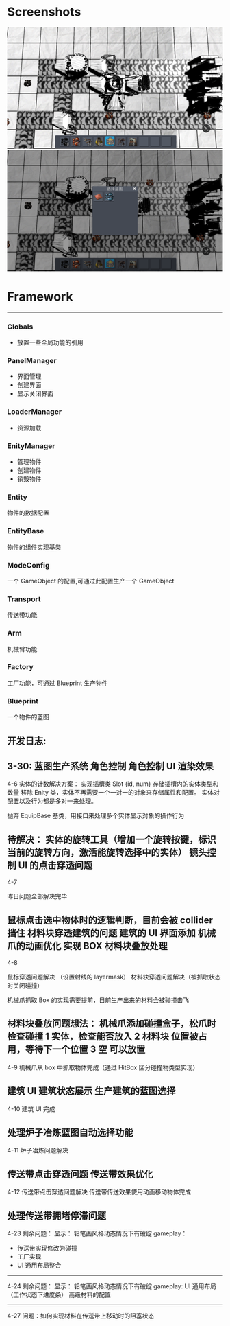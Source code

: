 # Screenshots
![image](https://github.com/dupouyer/FactoryHome/blob/master/screenshots/IMG_7553.PNG)
![image](https://github.com/dupouyer/FactoryHome/blob/master/screenshots/IMG_7554.PNG)

# Framework
---
### Globals  
* 放置一些全局功能的引用

### PanelManager
* 界面管理
* 创建界面
* 显示关闭界面

### LoaderManager
* 资源加载

### EnityManager
* 管理物件
* 创建物件
* 销毁物件

### Entity
 物件的数据配置

### EntityBase
 物件的组件实现基类

### ModeConfig
一个 GameObject 的配置,可通过此配置生产一个 GameObject

### Transport
传送带功能

### Arm
机械臂功能

### Factory
工厂功能，可通过 Blueprint 生产物件

### Blueprint
一个物件的蓝图

开发日志: 
---
3-30:
蓝图生产系统
角色控制
角色控制 UI
渲染效果
---
4-6
实体的计数解决方案：
实现插槽类 
Slot {id, num}
存储插槽内的实体类型和数量
移除 Enity 类，实体不再需要一个一对一的对象来存储属性和配置。
实体对配置以及行为都是多对一来处理。

抛弃 EquipBase 基类，用接口来处理多个实体显示对象的操作行为

待解决：
实体的旋转工具（增加一个旋转按键，标识当前的旋转方向，激活能旋转选择中的实体）
镜头控制
UI 的点击穿透问题
---
4-7

昨日问题全部解决完毕

鼠标点击选中物体时的逻辑判断，目前会被 collider 挡住
材料块穿透建筑的问题
建筑的 UI 界面添加
机械爪的动画优化
实现 BOX
材料块叠放处理
---
4-8

鼠标穿透问题解决 （设置射线的 layermask）
材料块穿透问题解决（被抓取状态时关闭碰撞）

机械爪抓取 Box 的实现需要提前，目前生产出来的材料会被碰撞击飞

材料块叠放问题想法：
机械爪添加碰撞盒子，松爪时检查碰撞
1 实体，检查能否放入
2 材料块 位置被占用，等待下一个位置
3 空 可以放置
---
4-9 
机械爪从 box 中抓取物体完成（通过 HitBox 区分碰撞物类型实现）


建筑 UI
建筑状态展示
生产建筑的蓝图选择
---
4-10
建筑 UI 完成

处理炉子冶炼蓝图自动选择功能
---

4-11
炉子冶炼问题解决

传送带点击穿透问题
传送带效果优化
---

4-12
传送带点击穿透问题解决
传送带传送效果使用动画移动物体完成

处理传送带拥堵停滞问题
---
4-23
剩余问题：
显示： 铅笔画风格动态情况下有破绽
gameplay： 
- 传送带实现修改为碰撞
- 工厂实现
- UI 通用布局整合 
---
4-24
剩余问题：
显示： 铅笔画风格动态情况下有破绽
gameplay: UI 通用布局（工作状态下进度条）
          高级材料的配置

---
4-27
问题：如何实现材料在传送带上移动时的阻塞状态
